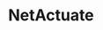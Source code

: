 ---
blog: https://netactuate.com/blog
facebook: https://facebook.com/netactuate
git: https://github.com/hostvirtual
linkedin: https://linkedin.com/company/netactuate-inc
logohandle: netactuate
sort: netactuate
title: NetActuate
twitter: https://x.com/netactuate
website: https://www.netactuate.com/
---